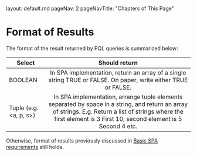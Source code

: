 <br>

<frontmatter>
  layout: default.md
  pageNav: 2
  pageNavTitle: "Chapters of This Page"
</frontmatter>

[](#format-of-results)Format of Results
=======================================

The format of the result returned by PQL queries is summarized below:

| Select        |                               Should return                              |
|---------------|:------------------------------------------------------------------------:|
| BOOLEAN       | In SPA implementation, return an array of a single string TRUE or FALSE. On paper, write either TRUE or FALSE. |
| Tuple (e.g. <a, p, s>) | In SPA implementation, arrange tuple elements separated by space in a string, and return an array of strings. E.g. Return a list of strings where the first element is 3 First 10, second element is 5 Second 4 etc.                                     |

Otherwise, format of results previously discussed in [Basic SPA requirements](../basic-spa-requirements/intended-behaviour-format-results.html#format-of-results) still holds.
